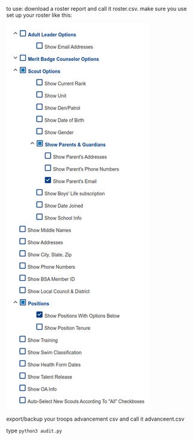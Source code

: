 to use:
download a roster report and call it roster.csv. make sure you use set up your roster like this:

![roster setting](roster_settings.png)

export/backup your troops advancement csv and call it advanceent.csv

type `python3 audit.py`

